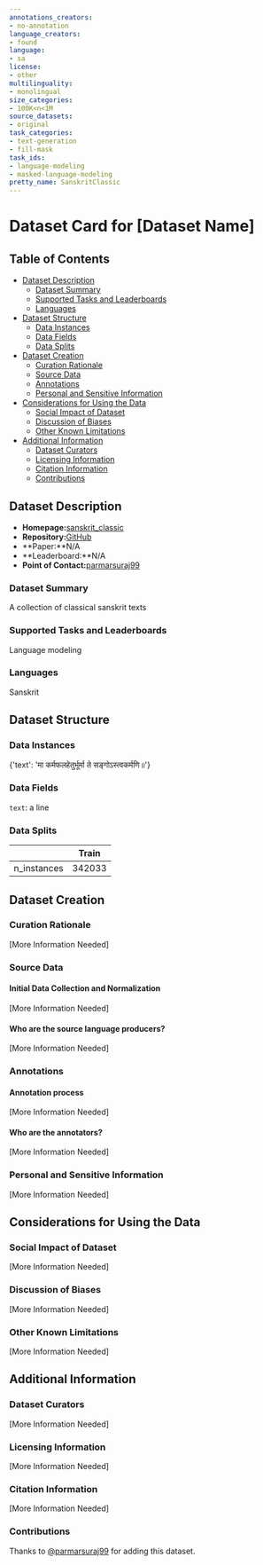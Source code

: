 ```yaml
---
annotations_creators:
- no-annotation
language_creators:
- found
language:
- sa
license:
- other
multilinguality:
- monolingual
size_categories:
- 100K<n<1M
source_datasets:
- original
task_categories:
- text-generation
- fill-mask
task_ids:
- language-modeling
- masked-language-modeling
pretty_name: SanskritClassic
---
```


# Dataset Card for [Dataset Name]

## Table of Contents
- [Dataset Description](#dataset-description)
  - [Dataset Summary](#dataset-summary)
  - [Supported Tasks and Leaderboards](#supported-tasks-and-leaderboards)
  - [Languages](#languages)
- [Dataset Structure](#dataset-structure)
  - [Data Instances](#data-instances)
  - [Data Fields](#data-fields)
  - [Data Splits](#data-splits)
- [Dataset Creation](#dataset-creation)
  - [Curation Rationale](#curation-rationale)
  - [Source Data](#source-data)
  - [Annotations](#annotations)
  - [Personal and Sensitive Information](#personal-and-sensitive-information)
- [Considerations for Using the Data](#considerations-for-using-the-data)
  - [Social Impact of Dataset](#social-impact-of-dataset)
  - [Discussion of Biases](#discussion-of-biases)
  - [Other Known Limitations](#other-known-limitations)
- [Additional Information](#additional-information)
  - [Dataset Curators](#dataset-curators)
  - [Licensing Information](#licensing-information)
  - [Citation Information](#citation-information)
  - [Contributions](#contributions)

## Dataset Description

- **Homepage:**[sanskrit_classic](https://github.com/parmarsuraj99/hf_datasets/tree/master/sanskrit_classic)
- **Repository:**[GitHub](https://github.com/parmarsuraj99/hf_datasets/tree/master/sanskrit_classic)
- **Paper:**N/A
- **Leaderboard:**N/A
- **Point of Contact:**[parmarsuraj99](parmarsuraj99@gmail.com)

### Dataset Summary

A collection of classical sanskrit texts

### Supported Tasks and Leaderboards

Language modeling

### Languages

Sanskrit

## Dataset Structure

### Data Instances

{'text': 'मा कर्मफलहेतुर्भूर्मा ते सङ्गोऽस्त्वकर्मणि॥'}

### Data Fields

`text`: a line

### Data Splits

|                   | Train  |
|-------------------|--------|
| n_instances       | 342033 |

## Dataset Creation

### Curation Rationale

[More Information Needed]

### Source Data

#### Initial Data Collection and Normalization

[More Information Needed]

#### Who are the source language producers?

[More Information Needed]

### Annotations

#### Annotation process

[More Information Needed]

#### Who are the annotators?

[More Information Needed]

### Personal and Sensitive Information

[More Information Needed]

## Considerations for Using the Data

### Social Impact of Dataset

[More Information Needed]

### Discussion of Biases

[More Information Needed]

### Other Known Limitations

[More Information Needed]

## Additional Information

### Dataset Curators

[More Information Needed]

### Licensing Information

[More Information Needed]

### Citation Information

[More Information Needed]

### Contributions

Thanks to [@parmarsuraj99](https://github.com/parmarsuraj99) for adding this dataset.
